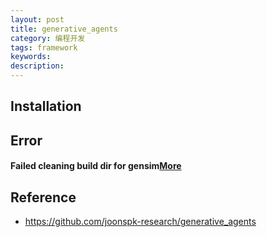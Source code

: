 ```yaml
---
layout: post
title: generative_agents
category: 编程开发
tags: framework
keywords: 
description: 
---
```


## Installation

## Error

#### Failed cleaning build dir for gensim[More](https://github.com/joonspk-research/generative_agents/issues/94)



## Reference

* <https://github.com/joonspk-research/generative_agents>